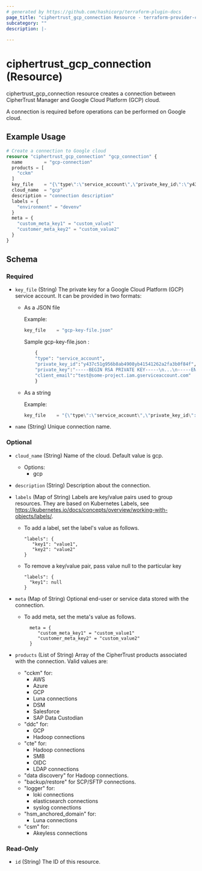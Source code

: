 ```yaml
---
# generated by https://github.com/hashicorp/terraform-plugin-docs
page_title: "ciphertrust_gcp_connection Resource - terraform-provider-ciphertrust"
subcategory: ""
description: |-
  
---
```


# ciphertrust_gcp_connection (Resource)

ciphertrust_gcp_connection resource creates a connection between CipherTrust Manager and Google Cloud Platform (GCP) cloud.

A connection is required before operations can be performed on Google cloud.

## Example Usage

```terraform
# Create a connection to Google cloud
resource "ciphertrust_gcp_connection" "gcp_connection" {
  name        = "gcp-connection"
  products = [
    "cckm"
  ]
  key_file    = "{\"type\":\"service_account\",\"private_key_id\":\"y437c51g956b8ab4908yb41541262a2fa3b0f84f\",\"private_key\":\"-----BEGIN RSA PRIVATE KEY-----\\...\\n-----END RSA PRIVATE KEY-----\\n\\n\",\"client_email\":\"test@some-project.iam.gserviceaccount.com\"}"
  cloud_name  = "gcp"
  description = "connection description"
  labels = {
    "environment" = "devenv"
  }
  meta = {
    "custom_meta_key1" = "custom_value1"
    "customer_meta_key2" = "custom_value2"
  }
}
```

<!-- schema generated by tfplugindocs -->
## Schema

### Required

- `key_file` (String) The private key for a Google Cloud Platform (GCP) service account. It can be provided in two formats:
  - As a JSON file
    
    Example:
    ```terraform
    key_file    = "gcp-key-file.json"
    ```
    Sample gcp-key-file.json :
    ```terraform
        {
        "type": "service_account",
        "private_key_id":"y437c51g956b8ab4908yb41541262a2fa3b0f84f",
        "private_key":"-----BEGIN RSA PRIVATE KEY-----\n...\n-----END RSA PRIVATE KEY-----",
        "client_email":"test@some-project.iam.gserviceaccount.com"
        }
    ```
    
  - As a string
   
    Example:
    ```terraform
    key_file    = "{\"type\":\"service_account\",\"private_key_id\":\"y437c51g956b8ab4908yb41541262a2fa3b0f84f\",\"private_key\":\"-----BEGIN RSA PRIVATE KEY-----\\n....\\n-----END RSA PRIVATE KEY-----\\n\\n\",\"client_email\":\"test@some-project.iam.gserviceaccount.com\"}"
    ```
  
- `name` (String) Unique connection name.

### Optional

- `cloud_name` (String) Name of the cloud. Default value is gcp. 
   - Options:
     - gcp
     

- `description` (String) Description about the connection.
- `labels` (Map of String) Labels are key/value pairs used to group resources. They are based on Kubernetes Labels, see https://kubernetes.io/docs/concepts/overview/working-with-objects/labels/.

   - To add a label, set the label's value as follows.
  
         "labels": {
            "key1": "value1",
            "key2": "value2"
         }

   - To remove a key/value pair, pass value null to the particular key

         "labels": {
           "key1": null
         }

- `meta` (Map of String) Optional end-user or service data stored with the connection.
   - To add meta, set the meta's value as follows.

           meta = {
              "custom_meta_key1" = "custom_value1"
              "customer_meta_key2" = "custom_value2"
           }

- `products` (List of String) Array of the CipherTrust products associated with the connection. Valid values are:

    - "cckm" for:
        - AWS
        - Azure
        - GCP
        - Luna connections
        - DSM
        - Salesforce
        - SAP Data Custodian
    - "ddc" for:
        - GCP
        - Hadoop connections
    - "cte" for:
        - Hadoop connections
        - SMB
        - OIDC
        - LDAP connections
    - "data discovery" for Hadoop connections.
    - "backup/restore" for SCP/SFTP connections.
    - "logger" for:
        - loki connections
        - elasticsearch connections
        - syslog connections
    - "hsm_anchored_domain" for:
        - Luna connections
    - "csm" for:
        - Akeyless connections


### Read-Only

- `id` (String) The ID of this resource.

